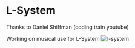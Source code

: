 # L-System
Thanks to Daniel Shiffman (coding train youtube)


Working on musical use for L-System
![l-system](https://user-images.githubusercontent.com/41285415/44459090-3db0ae00-a600-11e8-8acf-55d2318dc053.PNG)
